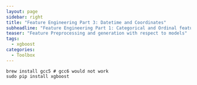 ```yaml
---
layout: page
sidebar: right
title: "Feature Engineering Part 3: Datetime and Coordinates"
subheadline: "Feature Engineering Part 1: Categorical and Ordinal features"
teaser: "Feature Preprocessing and generation with respect to models"
tags:
  - xgboost
categories:
  - Toolbox
---
```


```shell
brew install gcc5 # gcc6 would not work
sudo pip install xgboost
```
